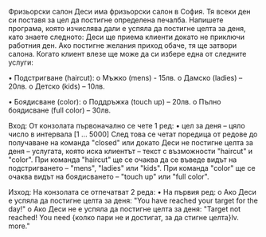 Фризьорски салон
Деси има фризьорски салон в София. Тя всеки ден си поставя за цел да постигне определена печалба. Напишете програма, която изчислява дали е успяла да постигне целта за деня, като знаете следното:
Деси ще приема клиенти докато не приключи работния ден. Ако постигне желания приход обаче, тя ще затвори салона. Когато клиент влезе ще може да си избере една от следните услуги:

•	Подстригване (haircut):
o	Мъжко (mens) - 15лв.
o	Дамско (ladies) – 20лв.
o	Детско (kids) – 10лв.

•	Боядисване (color):
o	Поддръжка (touch up) – 20лв.
o	Пълно боядисване (full color) – 30лв.

Вход:
От конзолата първоначално се чете 1 ред:
•	цел за деня – цяло число в интервала [1 … 5000]
След това се четат поредица от редове до получаване на команда "closed" или докато Деси не постигне целта за деня – услугата, която иска клиентът – текст с възможности "haircut" и "color". 
При команда "haircut" ще се очаква да се въведе видът на подстригването – "mens", "ladies" или "kids".
При команда "color" ще се очаква видът на боядисването – "touch up" или "full color".

Изход:
На конзолата се отпечатват 2 реда: 
•	На първия ред:
o	Ако Деси е успяла да постигне целта за деня:
"You have reached your target for the day!" 
o	Ако Деси не е успяла да постигне целта за деня:
"Target not reached! You need {колко пари не и достигат, за да стигне целта}lv. more."
